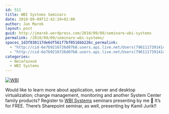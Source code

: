 ```yaml
---
id: 511
title: WBI Systems Seminars
date: 2010-09-09T12:42:29+02:00
author: Jan Marek
layout: post
guid: http://jmarek.wordpress.com/2010/09/09/seminare-wbi-systems
permalink: /2010/09/09/seminare-wbi-systems/
spaces_1d3f038117de6df561f7bf0516bb226c_permalink:
  - "http://cid-6e7b9216726d07b8.users.api.live.net/Users(7961117391414167480)/Blogs('6E7B9216726D07B8!242')/Entries('6E7B9216726D07B8!392')?authkey=EpZNAU0huAk%24"
  - "http://cid-6e7b9216726d07b8.users.api.live.net/Users(7961117391414167480)/Blogs('6E7B9216726D07B8!242')/Entries('6E7B9216726D07B8!392')?authkey=EpZNAU0huAk%24"
categories:
  - Nezařazené
  - WBI Systems
---
```

<div id="msgcns!6E7B9216726D07B8!392" class="bvMsg">
  <p>
    <a title="WBI" href="http://www.wbi.cz/"><img class="alignleft" style="border-width:0;" src="http://www.wbi.cz/Portals/0/logo.gif" alt="WBI" /></a>
  </p>
  
  <div>
    Would like to learn more about application, server and desktop virtualization; change management, monitoring and another System Center family products? Register to <a href="http://www.wbi.cz/registrace">WBI Systems</a> seminars presenting by me 🙂 It&#8217;s for FREE. There&#8217;s Sharepoint seminar, as well, presenting by Kamil Jurik!!
  </div>
</div>